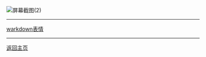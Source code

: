 
![屏幕截图(2)](https://user-images.githubusercontent.com/89624840/131201879-011cbc9b-bba9-4acc-9d3a-2e7141787f9b.png)

---

[warkdown表情](happy.md)

---

[返回主页](https://zlc1003.github.io/zero)
